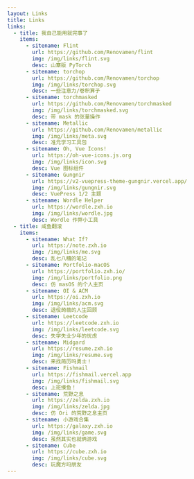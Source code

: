 ```yaml
---
layout: Links
title: Links
links:
  - title: 我自己能用就完事了
    items:
      - sitename: Flint
        url: https://github.com/Renovamen/flint
        img: /img/links/flint.svg
        desc: 山寨版 PyTorch
      - sitename: torchop
        url: https://github.com/Renovamen/torchop
        img: /img/links/torchop.svg
        desc: 一些注意力/卷积算子
      - sitename: torchmasked
        url: https://github.com/Renovamen/torchmasked
        img: /img/links/torchmasked.svg
        desc: 带 mask 的张量操作
      - sitename: Metallic
        url: https://github.com/Renovamen/metallic
        img: /img/links/meta.svg
        desc: 准元学习工具包
      - sitename: Oh, Vue Icons!
        url: https://oh-vue-icons.js.org
        img: /img/links/icon.svg
        desc: Vue 图标组件
      - sitename: Gungnir
        url: https://v2-vuepress-theme-gungnir.vercel.app/
        img: /img/links/gungnir.svg
        desc: VuePress 1/2 主题
      - sitename: Wordle Helper
        url: https://wordle.zxh.io
        img: /img/links/wordle.jpg
        desc: Wordle 作弊小工具
  - title: 咸鱼翻滚
    items:
      - sitename: What If?
        url: https://note.zxh.io
        img: /img/links/me.svg
        desc: 乱七八糟的笔记
      - sitename: Portfolio-macOS
        url: https://portfolio.zxh.io/
        img: /img/links/portfolio.png
        desc: 仿 masOS 的个人主页
      - sitename: OI & ACM
        url: https://oi.zxh.io
        img: /img/links/acm.svg
        desc: 退役蒟蒻的人生回顾
      - sitename: Leetcode
        url: https://leetcode.zxh.io
        img: /img/links/leetcode.svg
        desc: 失学失业少年的忧虑
      - sitename: Midgard
        url: https://resume.zxh.io
        img: /img/links/resume.svg
        desc: 来找简历吗勇士！
      - sitename: Fishmail
        url: https://fishmail.vercel.app
        img: /img/links/fishmail.svg
        desc: 上班摸鱼！
      - sitename: 荒野之息
        url: https://zelda.zxh.io
        img: /img/links/zelda.jpg
        desc: 仿 Ori 的荒野之息主页
      - sitename: 小游戏合集
        url: https://galaxy.zxh.io
        img: /img/links/game.svg
        desc: 虽然其实也就俩游戏
      - sitename: Cube
        url: https://cube.zxh.io
        img: /img/links/cube.svg
        desc: 玩魔方吗朋友
---
```

